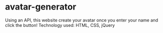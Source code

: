 # avatar-generator
Using an API, this website create your avatar once you enter your name and click the button!
Technology used: HTML, CSS, jQuery
  
